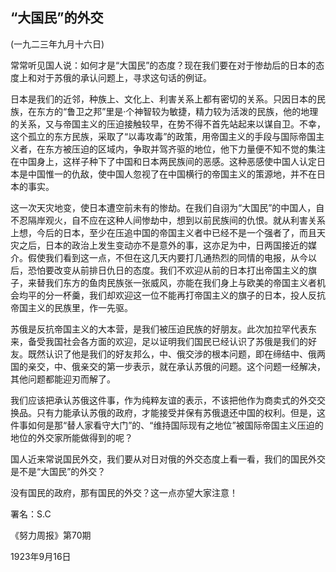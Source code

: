 ## “大国民”的外交

(一九二三年九月十六日)

 

常常听见国人说：如何才是“大国民”的态度？现在我们要在对于惨劫后的日本的态度上和对于苏俄的承认问题上，寻求这句话的例证。

日本是我们的近邻，种族上、文化上、利害关系上都有密切的关系。只因日本的民族，在东方的“鲁卫之邦”里是·个神智较为敏捷，精力较为活泼的民族，他的地理的关系，又与帝国主义的压迫接触较早，在势不得不首先站起来以谋自卫。不幸，这个孤立的东方民族，采取了“以毒攻毒”的政策，用帝国主义的手段与国际帝国主义者，在东方被压迫的区域内，争取并驾齐驱的地位，他下力量便不知不觉的集注在中国身上，这样子种下了中国和日本两民族间的恶感。这种恶感使中国人认定日本是中国惟一的仇敌，使中国人忽视了在中国横行的帝国主义的策源地，并不在日本的事实。

这一次天灾地变，使日本遭空前未有的惨劫。在我们自诩为“大国民”的中国人，自不忍隔岸观火，自不应在这种人间惨劫中，想到以前民族间的仇恨。就从利害关系上想，今后的日本，至少在压追中国的帝国主义者中已经不是一个强者了，而且天灾之后，日本的政治上发生变动亦不是意外的事，这亦足为中，日两国接近的媒介。假使我们看到这一点，不但在这几天内要打几通热烈的同情的电报，从今以后，恐怕要改变从前排日仇日的态度。我们不欢迎从前的日本打出帝国主义的旗子，来替我们东方的鱼肉民族张一张威风，亦能在我们身上与欧美的帝国主义者机会均平的分一杯羹，我们却欢迎这一位不能再打帝国主义的旗子的日本，投人反抗帝国主义的民族里，作一先驱。

苏俄是反抗帝国主义的大本营，是我们被压迫民族的好朋友。此次加拉罕代表东来，备受我国社会各方面的欢迎，足以证明我们国民已经认识了苏俄是我们的好友。既然认识了他是我们的好友邦么，中、俄交涉的根本问题，即在缔结中、俄两国的亲交，中、俄亲交的第一步表示，就在承认苏俄的问题。这个问题一经解决，其他问题都能迎刃而解了。

我们应该把承认苏俄这件事，作为纯粹友谊的表示，不该把他作为商卖式的外交交换品。只有力能承认苏俄的政府，才能接受并保有苏俄退还中国的权利。但是，这件事如何是那“替人家看守大门”的、“维持国际现有之地位”被国际帝国主义压迫的地位的外交家所能做得到的呢？

国人近来常说国民外交，我们要从对日对俄的外交态度上看一看，我们的国民外交是不是“大国民”的外交？

没有国民的政府，那有国民的外交？这一点亦望大家注意！

 

署名：S.C

《努力周报》第70期

1923年9月16日

 

